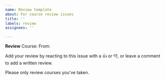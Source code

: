 ```yaml
---
name: Review template
about: For course review issues
title: ''
labels: review
assignees: ''

---
```


<!-- 
Thank you for opening a review issue!  Please read the contribution guide before opening a review issue.
-->
**Review**
Course:
From:

Add your review by reacting to this issue with a :thumbsup: or :thumbsdown:, or leave a comment to  add a written review.  

Please only review courses you've taken.
